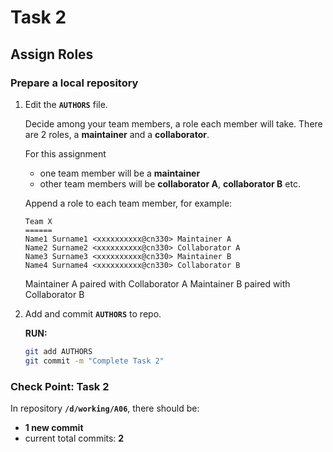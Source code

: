 # Task 2

## Assign Roles

### Prepare a local repository

1. Edit the **`AUTHORS`** file.

   Decide among your team members, a role each member will take. There are 2 roles, a **maintainer** and a **collaborator**.

   For this assignment

   - one team member will be a **maintainer**
   - other team members will be **collaborator A**, **collaborator B** etc.

   Append a role to each team member, for example:

   ```text
   Team X
   ======
   Name1 Surname1 <xxxxxxxxxx@cn330> Maintainer A
   Name2 Surname2 <xxxxxxxxxx@cn330> Collaborator A
   Name3 Surname3 <xxxxxxxxxx@cn330> Maintainer B
   Name4 Surname4 <xxxxxxxxxx@cn330> Collaborator B
   ```

   Maintainer A paired with Collaborator A
   Maintainer B paired with Collaborator B

2. Add and commit **`AUTHORS`** to repo.

   **RUN:**

   ```bash
   git add AUTHORS
   git commit -m "Complete Task 2"
   ```

### Check Point: Task 2

In repository **`/d/working/A06`**, there should be:

- **1 new commit**
- current total commits: **2**
